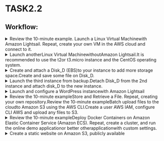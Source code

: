 # TASK2.2
## Workflow:


<details>
<summary>Review the 10-minute example. Launch a Linux Virtual Machinewith Amazon Lightsail. Repeat, create your own VM in the AWS cloud and connect to it. </summary>
<br>
Launched a CentOS VM by tutorial, connected by SSh.
 
 ![Screen1](https://github.com/wrldwde/DevOps_online_Kharkiv_2021Q4/blob/main/m2/task2.2/screenshots/Screenshot_1.png)
</details>

<details>
<summary>Launch anotherLinux Virtual MachinewithoutAmazon Lightsail.It is recommended to use the t2or t3.micro instance and the CentOS operating system.</summary>
<br>
Launched a CentOS VM by on t2.micro instance in us-east-2 region. Checked connection by SSH.
 
 ![Screen2](https://github.com/wrldwde/DevOps_online_Kharkiv_2021Q4/blob/main/m2/task2.2/screenshots/Screenshot_2.png)
</details>

<details>
<summary>Create and attach a Disk_D (EBS)to your instance to add more storage space.Create and save some file on Disk_D.</summary>
<br>
Created another volume on EBS, attached to instance and uploaded an image.
 
 ![Screen3](https://github.com/wrldwde/DevOps_online_Kharkiv_2021Q4/blob/main/m2/task2.2/screenshots/Screenshot_3.png)
</details>

<details>
<summary>Launch the third instance from backup.Detach Disk_D from the 2nd instance and attach disk_D to the new instance.</summary>
<br>
Created AMI from backup snapshot, launched an instance. Detach from firs instance and attached to new one.
 
 ![Screen4](https://github.com/wrldwde/DevOps_online_Kharkiv_2021Q4/blob/main/m2/task2.2/screenshots/Screenshot_4.png)
</details>

<details>
<summary>Launch and configure a WordPress instancewith Amazon Lightsail</summary>
<br>
Launched anothe WordPress instance on Lighsail.
 
 ![Screen5](https://github.com/wrldwde/DevOps_online_Kharkiv_2021Q4/blob/main/m2/task2.2/screenshots/Screenshot_5.png)
</details>

<details>
<summary>Review the 10-minute exampleStore and Retrieve a File. Repeat, creating your own repository.Review the 10-minute exampleBatch upload files to the cloudto Amazon S3 using the AWS CLI.Create a user AWS IAM, configure CLI AWS and upload any files to S3. </summary>
<br>
Created an S3 repository, uploaded an image of cat to directory on new repo.
 
 ![Screen6](https://github.com/wrldwde/DevOps_online_Kharkiv_2021Q4/blob/main/m2/task2.2/screenshots/Screenshot_6.png)
 ![Screen7](https://github.com/wrldwde/DevOps_online_Kharkiv_2021Q4/blob/main/m2/task2.2/screenshots/Screenshot_7.png)
</details>

<details>
<summary>Review   the   10-minute exampleDeploy   Docker   Containers   on   Amazon   Elastic Container Service (Amazon ECS). Repeat, create a cluster, and run the online demo applicationor better otherapplicationwith custom settings.</summary>
<br>
Created an ECS cluster, made a Docker image, uploaded to cluster. Created a task definition, run a task on cluster instance.
 
 ![Screen9](https://github.com/wrldwde/DevOps_online_Kharkiv_2021Q4/blob/main/m2/task2.2/screenshots/Screenshot_9.png)
 ![Screen8](https://github.com/wrldwde/DevOps_online_Kharkiv_2021Q4/blob/main/m2/task2.2/screenshots/Screenshot_8.png)
</details>

<details>
<summary>Create a static website on Amazon S3, publicly available</summary>
<br>
Created an S3 bucket for static website, uploaded index.html and myself picture.
 
[Link to website][website-S3-url] with picture and lists of used AWS services and completed labs.
</details>


[//]: #
[git-repo-url]: <https://github.com/wrldwde/DevOps_online_Kharkiv_2021Q4>
[website-S3-url]: <http://wrldwde.pp.ua.s3-website.us-east-2.amazonaws.com>
